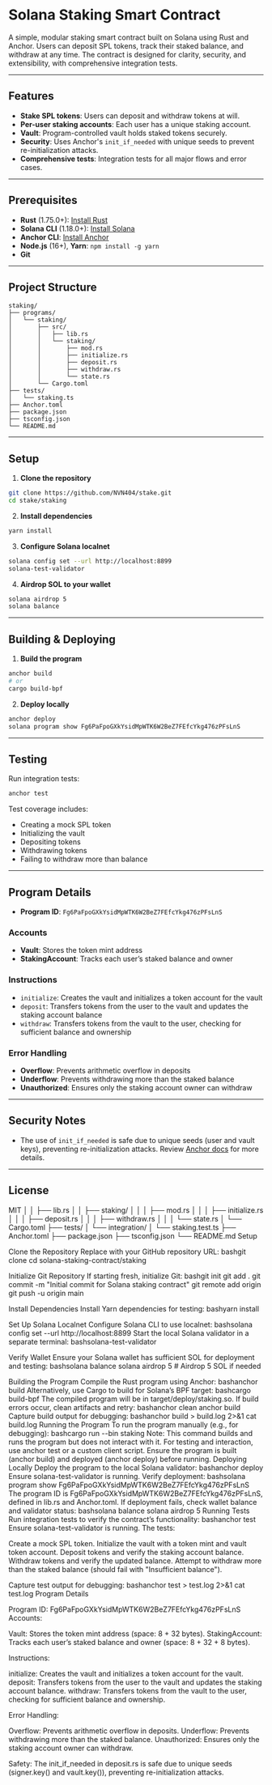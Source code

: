 # Solana Staking Smart Contract

A simple, modular staking smart contract built on Solana using Rust and Anchor. Users can deposit SPL tokens, track their staked balance, and withdraw at any time. The contract is designed for clarity, security, and extensibility, with comprehensive integration tests.

---

## Features
- **Stake SPL tokens**: Users can deposit and withdraw tokens at will.
- **Per-user staking accounts**: Each user has a unique staking account.
- **Vault**: Program-controlled vault holds staked tokens securely.
- **Security**: Uses Anchor's `init_if_needed` with unique seeds to prevent re-initialization attacks.
- **Comprehensive tests**: Integration tests for all major flows and error cases.

---

## Prerequisites
- **Rust** (1.75.0+): [Install Rust](https://rustup.rs/)
- **Solana CLI** (1.18.0+): [Install Solana](https://docs.solana.com/cli/install-solana-cli-tools)
- **Anchor CLI**: [Install Anchor](https://book.anchor-lang.com/chapter_1/installation.html)
- **Node.js** (16+), **Yarn**: `npm install -g yarn`
- **Git**

---

## Project Structure
```
staking/
├── programs/
│   └── staking/
│       ├── src/
│       │   ├── lib.rs
│       │   └── staking/
│       │       ├── mod.rs
│       │       ├── initialize.rs
│       │       ├── deposit.rs
│       │       ├── withdraw.rs
│       │       └── state.rs
│       └── Cargo.toml
├── tests/
│   └── staking.ts
├── Anchor.toml
├── package.json
├── tsconfig.json
└── README.md
```

---

## Setup

1. **Clone the repository**
  ```bash
  git clone https://github.com/NVN404/stake.git
  cd stake/staking
  ```
2. **Install dependencies**
  ```bash
  yarn install
  ```
3. **Configure Solana localnet**
  ```bash
  solana config set --url http://localhost:8899
  solana-test-validator
  ```
4. **Airdrop SOL to your wallet**
  ```bash
  solana airdrop 5
  solana balance
  ```

---

## Building & Deploying

1. **Build the program**
  ```bash
  anchor build
  # or
  cargo build-bpf
  ```
2. **Deploy locally**
  ```bash
  anchor deploy
  solana program show Fg6PaFpoGXkYsidMpWTK6W2BeZ7FEfcYkg476zPFsLnS
  ```

---

## Testing

Run integration tests:
```bash
anchor test
```

Test coverage includes:
- Creating a mock SPL token
- Initializing the vault
- Depositing tokens
- Withdrawing tokens
- Failing to withdraw more than balance

---

## Program Details

- **Program ID**: `Fg6PaFpoGXkYsidMpWTK6W2BeZ7FEfcYkg476zPFsLnS`

### Accounts
- **Vault**: Stores the token mint address
- **StakingAccount**: Tracks each user’s staked balance and owner

### Instructions
- `initialize`: Creates the vault and initializes a token account for the vault
- `deposit`: Transfers tokens from the user to the vault and updates the staking account balance
- `withdraw`: Transfers tokens from the vault to the user, checking for sufficient balance and ownership

### Error Handling
- **Overflow**: Prevents arithmetic overflow in deposits
- **Underflow**: Prevents withdrawing more than the staked balance
- **Unauthorized**: Ensures only the staking account owner can withdraw

---

## Security Notes
- The use of `init_if_needed` is safe due to unique seeds (user and vault keys), preventing re-initialization attacks. Review [Anchor docs](https://book.anchor-lang.com/chapter_6/faq.html#what-is-init_if_needed) for more details.

---

## License
MIT
│       │   ├── lib.rs
│       │   ├── staking/
│       │   │   ├── mod.rs
│       │   │   ├── initialize.rs
│       │   │   ├── deposit.rs
│       │   │   ├── withdraw.rs
│       │   │   └── state.rs
│       └── Cargo.toml
├── tests/
│   └── integration/
│       └── staking.test.ts
├── Anchor.toml
├── package.json
├── tsconfig.json
└── README.md
Setup

Clone the Repository
Replace <your-repo-url> with your GitHub repository URL:
bashgit clone <your-repo-url>
cd solana-staking-contract/staking

Initialize Git Repository
If starting fresh, initialize Git:
bashgit init
git add .
git commit -m "Initial commit for Solana staking contract"
git remote add origin <your-repo-url>
git push -u origin main

Install Dependencies
Install Yarn dependencies for testing:
bashyarn install

Set Up Solana Localnet
Configure Solana CLI to use localnet:
bashsolana config set --url http://localhost:8899
Start the local Solana validator in a separate terminal:
bashsolana-test-validator

Verify Wallet
Ensure your Solana wallet has sufficient SOL for deployment and testing:
bashsolana balance
solana airdrop 5  # Airdrop 5 SOL if needed


Building the Program
Compile the Rust program using Anchor:
bashanchor build
Alternatively, use Cargo to build for Solana’s BPF target:
bashcargo build-bpf
The compiled program will be in target/deploy/staking.so.
If build errors occur, clean artifacts and retry:
bashanchor clean
anchor build
Capture build output for debugging:
bashanchor build > build.log 2>&1
cat build.log
Running the Program
To run the program manually (e.g., for debugging):
bashcargo run --bin staking
Note: This command builds and runs the program but does not interact with it. For testing and interaction, use anchor test or a custom client script. Ensure the program is built (anchor build) and deployed (anchor deploy) before running.
Deploying Locally
Deploy the program to the local Solana validator:
bashanchor deploy
Ensure solana-test-validator is running. Verify deployment:
bashsolana program show Fg6PaFpoGXkYsidMpWTK6W2BeZ7FEfcYkg476zPFsLnS
The program ID is Fg6PaFpoGXkYsidMpWTK6W2BeZ7FEfcYkg476zPFsLnS, defined in lib.rs and Anchor.toml.
If deployment fails, check wallet balance and validator status:
bashsolana balance
solana airdrop 5
Running Tests
Run integration tests to verify the contract’s functionality:
bashanchor test
Ensure solana-test-validator is running. The tests:

Create a mock SPL token.
Initialize the vault with a token mint and vault token account.
Deposit tokens and verify the staking account balance.
Withdraw tokens and verify the updated balance.
Attempt to withdraw more than the staked balance (should fail with "Insufficient balance").

Capture test output for debugging:
bashanchor test > test.log 2>&1
cat test.log
Program Details

Program ID: Fg6PaFpoGXkYsidMpWTK6W2BeZ7FEfcYkg476zPFsLnS
Accounts:

Vault: Stores the token mint address (space: 8 + 32 bytes).
StakingAccount: Tracks each user’s staked balance and owner (space: 8 + 32 + 8 bytes).


Instructions:

initialize: Creates the vault and initializes a token account for the vault.
deposit: Transfers tokens from the user to the vault and updates the staking account balance.
withdraw: Transfers tokens from the vault to the user, checking for sufficient balance and ownership.


Error Handling:

Overflow: Prevents arithmetic overflow in deposits.
Underflow: Prevents withdrawing more than the staked balance.
Unauthorized: Ensures only the staking account owner can withdraw.


Safety: The init_if_needed in deposit.rs is safe due to unique seeds (signer.key() and vault.key()), preventing re-initialization attacks.